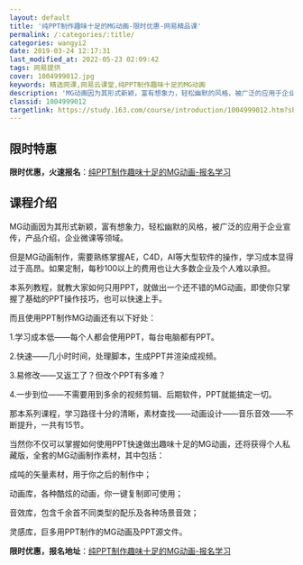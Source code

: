 ```yaml
---
layout: default
title: '纯PPT制作趣味十足的MG动画-限时优惠-网易精品课'
permalink: /:categories/:title/
categories: wangyi2
date: 2019-03-24 12:17:31
last_modified_at: 2022-05-23 02:09:42
tags: 网易提供
cover: 1004999012.jpg
keywords: 精选网课,网易云课堂,纯PPT制作趣味十足的MG动画
description: 'MG动画因为其形式新颖，富有想象力，轻松幽默的风格，被广泛的应用于企业宣传，产品介绍，企业微课等领域。但是MG动画制作，'
classid: 1004999012
targetlink: https://study.163.com/course/introduction/1004999012.htm?share=1&shareId=1025206652&utm_campaign=share&utm_medium=iphoneShare&utm_source=&utm_u=1025206652
---
```


## 限时特惠

**限时优惠，火速报名**：[纯PPT制作趣味十足的MG动画-报名学习](https://study.163.com/course/introduction/1004999012.htm?share=1&shareId=1025206652&utm_campaign=share&utm_medium=iphoneShare&utm_source=&utm_u=1025206652)

## 课程介绍

MG动画因为其形式新颖，富有想象力，轻松幽默的风格，被广泛的应用于企业宣传，产品介绍，企业微课等领域。



但是MG动画制作，需要熟练掌握AE，C4D，AI等大型软件的操作，学习成本显得过于高昂。如果定制，每秒100以上的费用也让大多数企业及个人难以承担。



本系列教程，就教大家如何只用PPT，就做出一个还不错的MG动画，即使你只掌握了基础的PPT操作技巧，也可以快速上手。



而且使用PPT制作MG动画还有以下好处：



1.学习成本低——每个人都会使用PPT，每台电脑都有PPT。

2.快速——几小时时间，处理脚本，生成PPT并渲染成视频。

3.易修改——又返工了？但改个PPT有多难？

4.一步到位——不需要用到多余的视频剪辑、后期软件，PPT就能搞定一切。



那本系列课程，学习路径十分的清晰，素材查找——动画设计——音乐音效——不断提升，一共有15节。



当然你不仅可以掌握如何使用PPT快速做出趣味十足的MG动画，还将获得个人私藏版，全套的MG动画制作素材，其中包括：



成吨的矢量素材，用于你之后的制作中；



动画库，各种酷炫的动画，你一键复制即可使用；



音效库，包含千余首不同类型的配乐及各种场景音效；



灵感库，巨多用PPT制作的MG动画及PPT源文件。

**限时优惠，报名地址**：[纯PPT制作趣味十足的MG动画-报名学习](https://study.163.com/course/introduction/1004999012.htm?share=1&shareId=1025206652&utm_campaign=share&utm_medium=iphoneShare&utm_source=&utm_u=1025206652)

